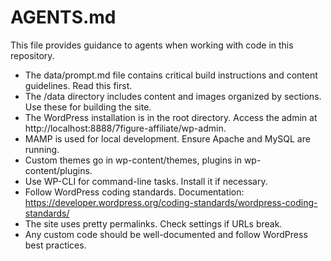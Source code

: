# AGENTS.md

This file provides guidance to agents when working with code in this repository.

- The data/prompt.md file contains critical build instructions and content guidelines. Read this first.
- The /data directory includes content and images organized by sections. Use these for building the site.
- The WordPress installation is in the root directory. Access the admin at http://localhost:8888/7figure-affiliate/wp-admin.
- MAMP is used for local development. Ensure Apache and MySQL are running.
- Custom themes go in wp-content/themes, plugins in wp-content/plugins.
- Use WP-CLI for command-line tasks. Install it if necessary.
- Follow WordPress coding standards. Documentation: https://developer.wordpress.org/coding-standards/wordpress-coding-standards/
- The site uses pretty permalinks. Check settings if URLs break.
- Any custom code should be well-documented and follow WordPress best practices.
